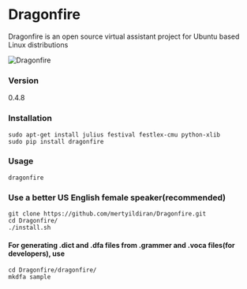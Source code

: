 # Dragonfire

Dragonfire is an open source virtual assistant project for Ubuntu based Linux distributions

![Dragonfire](https://raw.githubusercontent.com/mertyildiran/Dragonfire/master/docs/img/dragonfire.gif)

### Version

0.4.8

### Installation

```Shell
sudo apt-get install julius festival festlex-cmu python-xlib
sudo pip install dragonfire
```

### Usage

```Shell
dragonfire
```
### Use a better US English female speaker(recommended)

```Shell
git clone https://github.com/mertyildiran/Dragonfire.git
cd Dragonfire/
./install.sh
```

#### For generating .dict and .dfa files from .grammer and .voca files(for developers), use

```Shell
cd Dragonfire/dragonfire/
mkdfa sample
```
